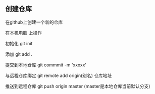 ##  创建仓库

在github上创建一个新的仓库

在本机电脑 上操作

初始化 git init

添加   git add .

提交到本地仓库   git commmit -m 'xxxxx'

与远程仓库绑定  git remote add  origin(别名)  仓库地址

推送到远程仓库	git push origin master  (master是本地仓库当前默认分支)

